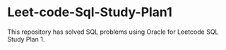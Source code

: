 # Leet-code-Sql-Study-Plan1

This repository has solved SQL problems using Oracle for Leetcode SQL Study Plan 1.
